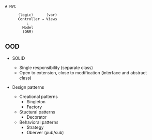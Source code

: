 ```
# MVC

      (logic)      (var)
      Controller → Views
          ↓
        Model
        (ORM)

```
## OOD
- SOLID
  - Single responsibility (separate class)
  - Open to extension, close to modification (interface and abstract class)


- Design patterns
  - Creational patterns
      - Singleton
      - Factory
  - Stuctural patterns
      - Decorator
  - Behavioral patterns
      - Strategy
      - Oberver (pub/sub)
